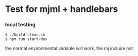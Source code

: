 # Test for mjml + handlebars


### local testing
```
$ ./build-clean.sh
$ npm run start-dev
```

the normal environmental variable will work, the mj include not

